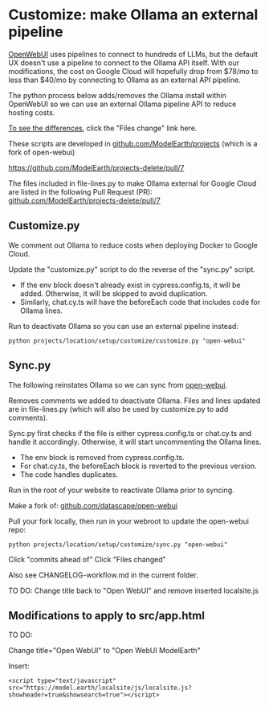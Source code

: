 # Customize: make Ollama an external pipeline

[OpenWebUI](https://github.com/open-webui/open-webui) uses pipelines to connect to hundreds of LLMs, but the default UX doesn't use a pipeline to connect to the Ollama API  itself. With our modifications, the cost on Google Cloud will hopefully drop from $78/mo to less than $40/mo by connecting to Ollama as an external API pipeline.

The python process below adds/removes the Ollama install within OpenWebUI so we can use an external Ollama pipeline API to reduce hosting costs.

<!--
OpenWebUI is a potential starting point for any AI interface. One of our goals is to wrap our JQuery+React UX around the python OpenWebUI chatbot tools, while integrating Google Data Commons for real-world analytics data, timelines and team tools integrated with the Discord API.
-->

[To see the differences](https://github.com/open-webui/open-webui/compare/main...datascape:open-webui:main), click the "Files change" link here.


These scripts are developed in [github.com/ModelEarth/projects](https://github.com/ModelEarth/projects) (which is a fork of open-webui)

https://github.com/ModelEarth/projects-delete/pull/7

The files included in file-lines.py to make Ollama external for Google Cloud are listed in the following Pull Request (PR): [github.com/ModelEarth/projects-delete/pull/7](https://github.com/ModelEarth/projects-delete/pull/7)

## Customize.py

We comment out Ollama to reduce costs when deploying Docker to Google Cloud.

Update the "customize.py" script to do the reverse of the "sync.py" script.

- If the env block doesn't already exist in cypress.config.ts, it will be added. Otherwise, it will be skipped to avoid duplication.
- Similarly, chat.cy.ts will have the beforeEach code that includes code for Ollama lines.

Run to deactivate Ollama so you can use an external pipeline instead:

	python projects/location/setup/customize/customize.py "open-webui"


## Sync.py

The following reinstates Ollama so we can sync from [open-webui](https://github.com/open-webui/open-webui).

Removes comments we added to deactivate Ollama. 
Files and lines updated are in file-lines.py (which will also be used by customize.py to add comments).

Sync.py first checks if the file is either cypress.config.ts or chat.cy.ts and handle it accordingly. Otherwise, it will start uncommenting the Ollama lines.

- The env block is removed from cypress.config.ts.
- For chat.cy.ts, the beforeEach block is reverted to the previous version.
- The code handles duplicates.

Run in the root of your website to reactivate Ollama prior to syncing.

Make a fork of: [github.com/datascape/open-webui](https://github.com/datascape/open-webui)

Pull your fork locally, then run in your webroot to update the open-webui repo:

	python projects/location/setup/customize/sync.py "open-webui"

Click "commits ahead of"
Click "Files changed"

Also see CHANGELOG-workflow.md in the current folder.

TO DO: Change title back to "Open WebUI" and remove inserted localsite.js


## Modifications to apply to src/app.html

TO DO:

Change title="Open WebUI" to "Open WebUI ModelEarth"

Insert:

	<script type="text/javascript" src="https://model.earth/localsite/js/localsite.js?showheader=true&showsearch=true"></script>




